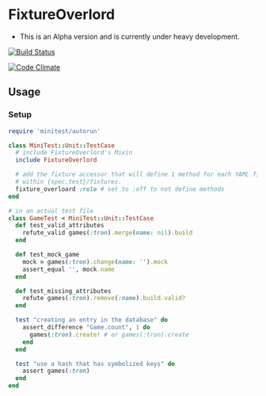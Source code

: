 # FixtureOverlord

* This is an Alpha version and is currently under heavy development.

[![Build Status](https://travis-ci.org/revans/fixture_overlord.png)](https://travis-ci.org/revans/fixture_overlord)

[![Code Climate](https://codeclimate.com/badge.png)](https://codeclimate.com/github/revans/fixture_overlord)

## Usage

### Setup

```ruby
require 'minitest/autorun'

class MiniTest::Unit::TestCase
  # include FixtureOverlord's Mixin
  include FixtureOverlord

  # add the fixture accessor that will define 1 method for each YAML file
  # within {spec,test}/fixtures.
  fixture_overloard :rule # set to :off to not define methods
end

# in an actual test file
class GameTest < MiniTest::Unit::TestCase
  def test_valid_attributes
    refute_valid games(:tron).merge(name: nil).build
  end

  def test_mock_game
    mock = games(:tron).change(name: '').mock
    assert_equal '', mock.name
  end

  def test_missing_attributes
    refute games(:tron).remove(:name).build.valid?
  end

  test "creating an entry in the database" do
    assert_difference "Game.count", 1 do
      games(:tron).create! # or games(:tron).create
    end
  end

  test "use a hash that has symbolized keys" do
    assert games(:tron)
  end
end
```
